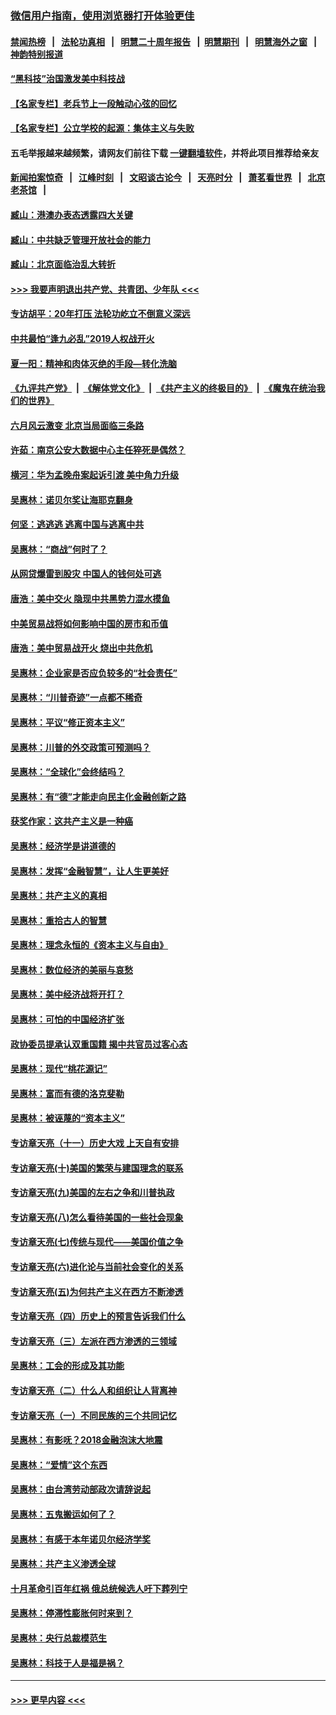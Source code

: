 ### [微信用户指南，使用浏览器打开体验更佳](https://github.com/gfw-breaker/banned-news1/blob/master/indexes/wechat-guide.md?t=0)
#### [禁闻热榜](热点新闻.md?t=0)  &nbsp;&nbsp;|&nbsp;&nbsp; [法轮功真相](https://github.com/gfw-breaker/truth/blob/master/README.md?t=0) &nbsp;&nbsp;|&nbsp;&nbsp; [明慧二十周年报告](https://github.com/gfw-breaker/mh-reports/blob/master/README.md?t=0) &nbsp;&nbsp;|&nbsp;&nbsp;[明慧期刊](https://github.com/gfw-breaker/mh-qikan) &nbsp;&nbsp;|&nbsp;&nbsp; [明慧海外之窗](https://github.com/gfw-breaker/mh-news/blob/master/README.md?t=0) &nbsp;&nbsp;|&nbsp;&nbsp; [神韵特别报道](https://github.com/gfw-breaker/mh-news/blob/master/shenyun.md?t=0)
#### [“黑科技”治国激发美中科技战](../pages/nsc423/n11638056.md?t=02081633) 
#### [【名家专栏】老兵节上一段触动心弦的回忆](../pages/nsc423/n11646016.md?t=02081633) 
#### [【名家专栏】公立学校的起源：集体主义与失败](../pages/nsc423/n11601833.md?t=02081633) 
#### 五毛举报越来越频繁，请网友们前往下载 [一键翻墙软件](https://github.com/gfw-breaker/ssr-accounts)，并将此项目推荐给亲友
#### [新闻拍案惊奇](https://github.com/gfw-breaker/banned-news1/blob/master/pages/link4.md) &nbsp;&nbsp;|&nbsp;&nbsp; [江峰时刻](https://github.com/gfw-breaker/banned-news1/blob/master/pages/link4.md) &nbsp;&nbsp;|&nbsp;&nbsp; [文昭谈古论今](https://github.com/gfw-breaker/banned-news1/blob/master/pages/link4.md) &nbsp;&nbsp;|&nbsp;&nbsp; [天亮时分](https://github.com/gfw-breaker/banned-news1/blob/master/pages/link4.md) &nbsp;&nbsp;|&nbsp;&nbsp; [萧茗看世界](https://github.com/gfw-breaker/banned-news1/blob/master/pages/link4.md) &nbsp;&nbsp;|&nbsp;&nbsp; [北京老茶馆](https://github.com/gfw-breaker/banned-news1/blob/master/pages/link4.md) &nbsp;&nbsp;|&nbsp;&nbsp; 
#### [臧山：港澳办表态透露四大关键](../pages/nsc423/n11421628.md?t=02081633) 
#### [臧山：中共缺乏管理开放社会的能力](../pages/nsc423/n11407457.md?t=02081633) 
#### [臧山：北京面临治乱大转折](../pages/nsc423/n11406895.md?t=02081633) 
#### [>>> 我要声明退出共产党、共青团、少年队 <<<](https://github.com/begood0513/goodnews/blob/master/quit/letter.md) 
#### [专访胡平：20年打压 法轮功屹立不倒意义深远](../pages/nsc423/n11398800.md?t=02081633) 
#### [中共最怕“逢九必乱”2019人权战开火](../pages/nsc423/n11385248.md?t=02081633) 
#### [夏一阳：精神和肉体灭绝的手段—转化洗脑](../pages/nsc423/n11368250.md?t=02081633) 
#### [《九评共产党》](https://github.com/begood0513/9ping.md/blob/master/README.md) &nbsp;|&nbsp; [《解体党文化》](../../../../jtdwh.md/blob/master/README.md)  &nbsp;|&nbsp; [《共产主义的终极目的》](../../../../gczydzjmd.md/blob/master/README.md) &nbsp;|&nbsp; [《魔鬼在统治我们的世界》](../../../../mgztzwmdsj.md/blob/master/README.md) 
#### [六月风云激变 北京当局面临三条路](../pages/nsc423/n11313668.md?t=02081633) 
#### [许茹：南京公安大数据中心主任猝死是偶然？](../pages/nsc423/n11064744.md?t=02081633) 
#### [横河：华为孟晚舟案起诉引渡 美中角力升级](../pages/nsc423/n11027230.md?t=02081633) 
#### [吴惠林：诺贝尔奖让海耶克翻身](../pages/nsc423/n10890049.md?t=02081633) 
#### [何坚：逃逃逃 逃离中国与逃离中共](../pages/nsc423/n10592891.md?t=02081633) 
#### [吴惠林：“商战”何时了？](../pages/nsc423/n10573558.md?t=02081633) 
#### [从网贷爆雷到股灾 中国人的钱何处可逃](../pages/nsc423/n10572800.md?t=02081633) 
#### [唐浩：美中交火 隐现中共黑势力混水摸鱼](../pages/nsc423/n10544040.md?t=02081633) 
#### [中美贸易战将如何影响中国的房市和币值](../pages/nsc423/n10543697.md?t=02081633) 
#### [唐浩：美中贸易战开火 烧出中共危机](../pages/nsc423/n10540126.md?t=02081633) 
#### [吴惠林：企业家是否应负较多的“社会责任”](../pages/nsc423/n10535022.md?t=02081633) 
#### [吴惠林：“川普奇迹”一点都不稀奇](../pages/nsc423/n10512808.md?t=02081633) 
#### [吴惠林：平议“修正资本主义”](../pages/nsc423/n10495724.md?t=02081633) 
#### [吴惠林：川普的外交政策可预测吗？](../pages/nsc423/n10462387.md?t=02081633) 
#### [吴惠林：“全球化”会终结吗？](../pages/nsc423/n10452838.md?t=02081633) 
#### [吴惠林：有“德”才能走向民主化金融创新之路](../pages/nsc423/n10432292.md?t=02081633) 
#### [获奖作家：这共产主义是一种癌](../pages/nsc423/n10431541.md?t=02081633) 
#### [吴惠林：经济学是讲道德的](../pages/nsc423/n10398014.md?t=02081633) 
#### [吴惠林：发挥“金融智慧”，让人生更美好](../pages/nsc423/n10375019.md?t=02081633) 
#### [吴惠林：共产主义的真相](../pages/nsc423/n10351394.md?t=02081633) 
#### [吴惠林：重拾古人的智慧](../pages/nsc423/n10337691.md?t=02081633) 
#### [吴惠林：理念永恒的《资本主义与自由》](../pages/nsc423/n10316274.md?t=02081633) 
#### [吴惠林：数位经济的美丽与哀愁](../pages/nsc423/n10292946.md?t=02081633) 
#### [吴惠林：美中经济战将开打？](../pages/nsc423/n10258825.md?t=02081633) 
#### [吴惠林：可怕的中国经济扩张](../pages/nsc423/n10219147.md?t=02081633) 
#### [政协委员提承认双重国籍 揭中共官员过客心态](../pages/nsc423/n10208809.md?t=02081633) 
#### [吴惠林：现代“桃花源记”](../pages/nsc423/n10185234.md?t=02081633) 
#### [吴惠林：富而有德的洛克斐勒](../pages/nsc423/n10142264.md?t=02081633) 
#### [吴惠林：被诬蔑的“资本主义”](../pages/nsc423/n10124816.md?t=02081633) 
#### [专访章天亮（十一）历史大戏 上天自有安排](../pages/nsc423/n10094905.md?t=02081633) 
#### [专访章天亮(十)美国的繁荣与建国理念的联系](../pages/nsc423/n10094899.md?t=02081633) 
#### [专访章天亮(九)美国的左右之争和川普执政](../pages/nsc423/n10094889.md?t=02081633) 
#### [专访章天亮(八)怎么看待美国的一些社会现象](../pages/nsc423/n10094857.md?t=02081633) 
#### [专访章天亮(七)传统与现代——美国价值之争](../pages/nsc423/n10093140.md?t=02081633) 
#### [专访章天亮(六)进化论与当前社会变化的关系](../pages/nsc423/n10092036.md?t=02081633) 
#### [专访章天亮(五)为何共产主义在西方不断渗透](../pages/nsc423/n10083620.md?t=02081633) 
#### [专访章天亮（四）历史上的预言告诉我们什么](../pages/nsc423/n10083606.md?t=02081633) 
#### [专访章天亮（三）左派在西方渗透的三领域](../pages/nsc423/n10081115.md?t=02081633) 
#### [吴惠林：工会的形成及其功能](../pages/nsc423/n10080633.md?t=02081633) 
#### [专访章天亮（二）什么人和组织让人背离神](../pages/nsc423/n10076637.md?t=02081633) 
#### [专访章天亮（一）不同民族的三个共同记忆](../pages/nsc423/n10074188.md?t=02081633) 
#### [吴惠林：有影呒？2018金融泡沫大地震](../pages/nsc423/n10040534.md?t=02081633) 
#### [吴惠林：“爱情”这个东西](../pages/nsc423/n10019423.md?t=02081633) 
#### [吴惠林：由台湾劳动部政次请辞说起](../pages/nsc423/n9979679.md?t=02081633) 
#### [吴惠林：五鬼搬运如何了？](../pages/nsc423/n9925338.md?t=02081633) 
#### [吴惠林：有感于本年诺贝尔经济学奖](../pages/nsc423/n9871883.md?t=02081633) 
#### [吴惠林：共产主义渗透全球](../pages/nsc423/n9812748.md?t=02081633) 
#### [十月革命引百年红祸 俄总统候选人吁下葬列宁](../pages/nsc423/n9810182.md?t=02081633) 
#### [吴惠林：停滞性膨胀何时来到？](../pages/nsc423/n9764136.md?t=02081633) 
#### [吴惠林：央行总裁模范生](../pages/nsc423/n9728134.md?t=02081633) 
#### [吴惠林：科技于人是福是祸？](../pages/nsc423/n9672982.md?t=02081633) 

----
#### [ >>> 更早内容 <<< ](../indexes/nsc423-earlier.md)
